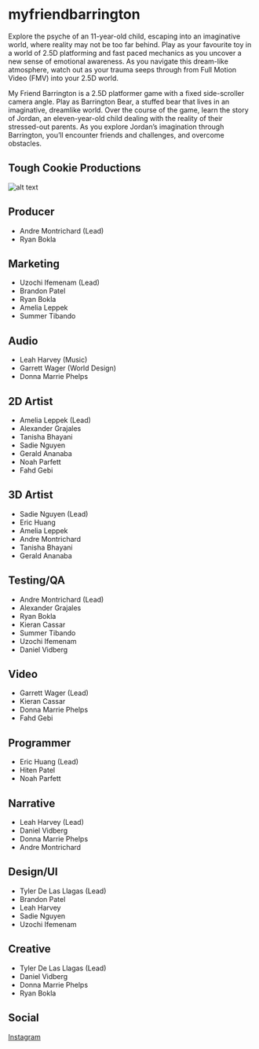 # myfriendbarrington
Explore the psyche of an 11-year-old child, escaping into an imaginative world, where reality may not be too far behind. Play as your favourite toy in a world of 2.5D platforming and fast paced mechanics as you uncover a new sense of emotional awareness. As you navigate this dream-like atmosphere, watch out as your trauma seeps through from Full Motion Video (FMV) into your 2.5D world. 

My Friend Barrington is a 2.5D platformer game with a fixed side-scroller camera angle. Play as Barrington Bear, a stuffed bear that lives in an imaginative, dreamlike world. Over the course of the game, learn the story of Jordan, an eleven-year-old child dealing with the reality of their stressed-out parents. As you explore Jordan’s imagination through Barrington, you’ll encounter friends and challenges, and overcome obstacles. 


## Tough Cookie Productions 
![alt text](image-url) 
## Producer
- Andre Montrichard (Lead)
- Ryan Bokla
## Marketing
- Uzochi Ifemenam (Lead)
- Brandon Patel
- Ryan Bokla
- Amelia Leppek
- Summer Tibando
## Audio
- Leah Harvey (Music)
- Garrett Wager (World Design)
- Donna Marrie Phelps
## 2D Artist
- Amelia Leppek (Lead)
- Alexander Grajales
- Tanisha Bhayani
- Sadie Nguyen
- Gerald Ananaba
- Noah Parfett
- Fahd Gebi
## 3D Artist
- Sadie Nguyen (Lead)
- Eric Huang
- Amelia Leppek
- Andre Montrichard
- Tanisha Bhayani
- Gerald Ananaba
## Testing/QA
- Andre Montrichard (Lead)
- Alexander Grajales
- Ryan Bokla
- Kieran Cassar
- Summer Tibando
- Uzochi Ifemenam
- Daniel Vidberg
## Video
- Garrett Wager (Lead)
- Kieran Cassar
- Donna Marrie Phelps
- Fahd Gebi
## Programmer
- Eric Huang (Lead)
- Hiten Patel
- Noah Parfett
## Narrative
- Leah Harvey (Lead)
- Daniel Vidberg
- Donna Marrie Phelps
- Andre Montrichard
## Design/UI
- Tyler De Las Llagas (Lead)
- Brandon Patel
- Leah Harvey
- Sadie Nguyen
- Uzochi Ifemenam
## Creative
- Tyler De Las Llagas (Lead)
- Daniel Vidberg
- Donna Marrie Phelps
- Ryan Bokla
## Social 
[Instagram]( https://www.instagram.com/itsbarringtonbear?igsh=MWNiYXplamgydW4ybA==)

